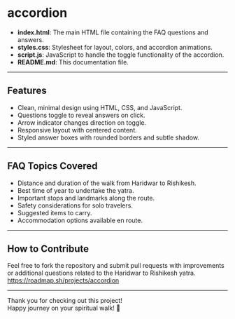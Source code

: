 # accordion

- **index.html**: The main HTML file containing the FAQ questions and answers.
- **styles.css**: Stylesheet for layout, colors, and accordion animations.
- **script.js**: JavaScript to handle the toggle functionality of the accordion.
- **README.md**: This documentation file.

---

## Features

- Clean, minimal design using HTML, CSS, and JavaScript.
- Questions toggle to reveal answers on click.
- Arrow indicator changes direction on toggle.
- Responsive layout with centered content.
- Styled answer boxes with rounded borders and subtle shadow.

---
## FAQ Topics Covered

- Distance and duration of the walk from Haridwar to Rishikesh.
- Best time of year to undertake the yatra.
- Important stops and landmarks along the route.
- Safety considerations for solo travelers.
- Suggested items to carry.
- Accommodation options available en route.

---

## How to Contribute

Feel free to fork the repository and submit pull requests with improvements or additional questions related to the Haridwar to Rishikesh yatra.
https://roadmap.sh/projects/accordion

---

Thank you for checking out this project!  
Happy journey on your spiritual walk! 🙏
